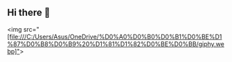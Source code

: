 ## Hi there 👋

<img src="[[file:///C:/Users/Asus/OneDrive/%D0%A0%D0%B0%D0%B1%D0%BE%D1%87%D0%B8%D0%B9%20%D1%81%D1%82%D0%BE%D0%BB/giphy.webp]"](https://github.com/ConstantineBitter/ConstantineBitter/blob/main/giphy.webp)>
